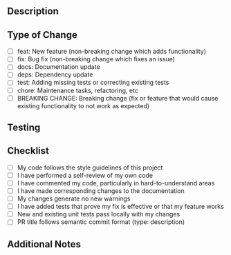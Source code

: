 ## Description

<!-- Describe your changes in detail -->

## Type of Change

<!-- Please select ONE option and delete all others.
This will be used as the PR title prefix and for changelog categorization -->

- [ ] feat: New feature (non-breaking change which adds functionality)
- [ ] fix: Bug fix (non-breaking change which fixes an issue)
- [ ] docs: Documentation update
- [ ] deps: Dependency update
- [ ] test: Adding missing tests or correcting existing tests
- [ ] chore: Maintenance tasks, refactoring, etc
- [ ] BREAKING CHANGE: Breaking change (fix or feature that would cause existing functionality to not work as expected)

<!-- The PR title should follow the format: "type: description"
Example: "feat: add support for ReplacingMergeTree engine" -->

## Testing

<!-- Please describe the tests that you ran to verify your changes -->

## Checklist

- [ ] My code follows the style guidelines of this project
- [ ] I have performed a self-review of my own code
- [ ] I have commented my code, particularly in hard-to-understand areas
- [ ] I have made corresponding changes to the documentation
- [ ] My changes generate no new warnings
- [ ] I have added tests that prove my fix is effective or that my feature works
- [ ] New and existing unit tests pass locally with my changes
- [ ] PR title follows semantic commit format (type: description)

## Additional Notes

<!-- Add any additional notes or context about the pull request here -->
